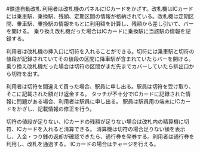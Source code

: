 #鉄道自動改札
利用者は改札機のパネルにICカードをかざす。改札機はICカードには乗車駅、乗換駅、残額、定期区間の情報が格納されている。改札機は定期区間、乗車駅、乗換駅の情報をもとに利用額を計算し、残額から差し引いて、バーを開ける。
乗り換え改札機だった場合はICカードに乗換駅に当該駅の情報を記録する。

利用者は改札機の挿入口に切符を入れることができる。切符には乗車駅と切符の値段が記録されていてその値段の区間に降車駅が含まれていたらバーを開ける。乗り換え改札機だった場合は切符の区間がまだ先までカバーしていたら排出口から切符を出す。

利用者は切符を間違えて買った場合、駅員に申し出る。駅員は切符を受け取り、そこに記載された額だけ返金する。
タッチが不十分でICカードに記録された情報に問題がある場合、利用者は駅員に申し出る。
駅員は駅員用の端末にICカードをかざし、記載情報の修正を行う。

切符の値段が足りない、ICカードの残額が足りない場合は改札内の精算機に切符、ICカードを入れると清算できる。
清算機は切符の場合足りない額を表示し、入金・つり銭の返却が確認できたら、通行券を発券する。利用者は通行券を利用し、改札を通過する。
ICカードの場合はチャージを行える。
